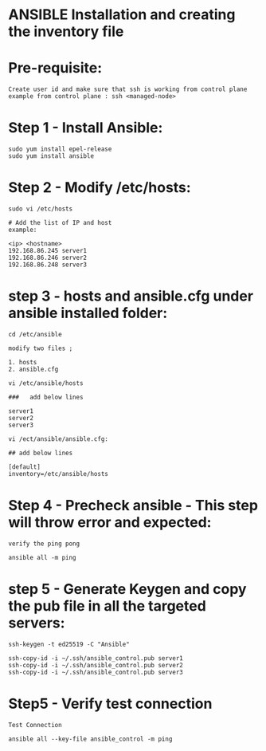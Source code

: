 ANSIBLE Installation and creating the inventory file
======================================================

Pre-requisite:
==============
	Create user id and make sure that ssh is working from control plane 
 	example from control plane : ssh <managed-node>

Step 1 - Install Ansible:
=========================
	sudo yum install epel-release
	sudo yum install ansible

Step 2 - Modify /etc/hosts:
===========================
	sudo vi /etc/hosts

	# Add the list of IP and host
	example:

	<ip> <hostname>
	192.168.86.245 server1
	192.168.86.246 server2
	192.168.86.248 server3

step 3 - hosts and ansible.cfg under ansible installed folder:
============================================================

	cd /etc/ansible

	modify two files ; 

	1. hosts
	2. ansible.cfg

	vi /etc/ansible/hosts

	###   add below lines

	server1
	server2
	server3

	vi /ect/ansible/ansible.cfg:

	## add below lines

	[default]
	inventory=/etc/ansible/hosts

Step 4 - Precheck ansible - This step will throw error and expected:
====================================================================

	verify the ping pong

	ansible all -m ping


step 5 - Generate Keygen and copy the pub file in all the targeted servers:
==========================================================================

	ssh-keygen -t ed25519 -C "Ansible"

	ssh-copy-id -i ~/.ssh/ansible_control.pub server1
	ssh-copy-id -i ~/.ssh/ansible_control.pub server2
	ssh-copy-id -i ~/.ssh/ansible_control.pub server3


Step5 - Verify test connection
===============================

	Test Connection

	ansible all --key-file ansible_control -m ping
